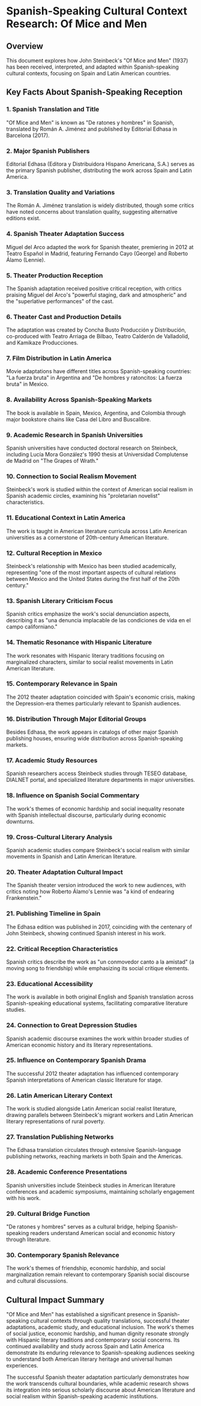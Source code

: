 # Spanish-Speaking Cultural Context Research: Of Mice and Men

## Overview
This document explores how John Steinbeck's "Of Mice and Men" (1937) has been received, interpreted, and adapted within Spanish-speaking cultural contexts, focusing on Spain and Latin American countries.

## Key Facts About Spanish-Speaking Reception

### 1. **Spanish Translation and Title**
"Of Mice and Men" is known as "De ratones y hombres" in Spanish, translated by Román A. Jiménez and published by Editorial Edhasa in Barcelona (2017).

### 2. **Major Spanish Publishers**
Editorial Edhasa (Editora y Distribuidora Hispano Americana, S.A.) serves as the primary Spanish publisher, distributing the work across Spain and Latin America.

### 3. **Translation Quality and Variations**
The Román A. Jiménez translation is widely distributed, though some critics have noted concerns about translation quality, suggesting alternative editions exist.

### 4. **Spanish Theater Adaptation Success**
Miguel del Arco adapted the work for Spanish theater, premiering in 2012 at Teatro Español in Madrid, featuring Fernando Cayo (George) and Roberto Álamo (Lennie).

### 5. **Theater Production Reception**
The Spanish adaptation received positive critical reception, with critics praising Miguel del Arco's "powerful staging, dark and atmospheric" and the "superlative performances" of the cast.

### 6. **Theater Cast and Production Details**
The adaptation was created by Concha Busto Producción y Distribución, co-produced with Teatro Arriaga de Bilbao, Teatro Calderón de Valladolid, and Kamikaze Producciones.

### 7. **Film Distribution in Latin America**
Movie adaptations have different titles across Spanish-speaking countries: "La fuerza bruta" in Argentina and "De hombres y ratoncitos: La fuerza bruta" in Mexico.

### 8. **Availability Across Spanish-Speaking Markets**
The book is available in Spain, Mexico, Argentina, and Colombia through major bookstore chains like Casa del Libro and Buscalibre.

### 9. **Academic Research in Spanish Universities**
Spanish universities have conducted doctoral research on Steinbeck, including Lucía Mora González's 1990 thesis at Universidad Complutense de Madrid on "The Grapes of Wrath."

### 10. **Connection to Social Realism Movement**
Steinbeck's work is studied within the context of American social realism in Spanish academic circles, examining his "proletarian novelist" characteristics.

### 11. **Educational Context in Latin America**
The work is taught in American literature curricula across Latin American universities as a cornerstone of 20th-century American literature.

### 12. **Cultural Reception in Mexico**
Steinbeck's relationship with Mexico has been studied academically, representing "one of the most important aspects of cultural relations between Mexico and the United States during the first half of the 20th century."

### 13. **Spanish Literary Criticism Focus**
Spanish critics emphasize the work's social denunciation aspects, describing it as "una denuncia implacable de las condiciones de vida en el campo californiano."

### 14. **Thematic Resonance with Hispanic Literature**
The work resonates with Hispanic literary traditions focusing on marginalized characters, similar to social realist movements in Latin American literature.

### 15. **Contemporary Relevance in Spain**
The 2012 theater adaptation coincided with Spain's economic crisis, making the Depression-era themes particularly relevant to Spanish audiences.

### 16. **Distribution Through Major Editorial Groups**
Besides Edhasa, the work appears in catalogs of other major Spanish publishing houses, ensuring wide distribution across Spanish-speaking markets.

### 17. **Academic Study Resources**
Spanish researchers access Steinbeck studies through TESEO database, DIALNET portal, and specialized literature departments in major universities.

### 18. **Influence on Spanish Social Commentary**
The work's themes of economic hardship and social inequality resonate with Spanish intellectual discourse, particularly during economic downturns.

### 19. **Cross-Cultural Literary Analysis**
Spanish academic studies compare Steinbeck's social realism with similar movements in Spanish and Latin American literature.

### 20. **Theater Adaptation Cultural Impact**
The Spanish theater version introduced the work to new audiences, with critics noting how Roberto Álamo's Lennie was "a kind of endearing Frankenstein."

### 21. **Publishing Timeline in Spain**
The Edhasa edition was published in 2017, coinciding with the centenary of John Steinbeck, showing continued Spanish interest in his work.

### 22. **Critical Reception Characteristics**
Spanish critics describe the work as "un conmovedor canto a la amistad" (a moving song to friendship) while emphasizing its social critique elements.

### 23. **Educational Accessibility**
The work is available in both original English and Spanish translation across Spanish-speaking educational systems, facilitating comparative literature studies.

### 24. **Connection to Great Depression Studies**
Spanish academic discourse examines the work within broader studies of American economic history and its literary representations.

### 25. **Influence on Contemporary Spanish Drama**
The successful 2012 theater adaptation has influenced contemporary Spanish interpretations of American classic literature for stage.

### 26. **Latin American Literary Context**
The work is studied alongside Latin American social realist literature, drawing parallels between Steinbeck's migrant workers and Latin American literary representations of rural poverty.

### 27. **Translation Publishing Networks**
The Edhasa translation circulates through extensive Spanish-language publishing networks, reaching markets in both Spain and the Americas.

### 28. **Academic Conference Presentations**
Spanish universities include Steinbeck studies in American literature conferences and academic symposiums, maintaining scholarly engagement with his work.

### 29. **Cultural Bridge Function**
"De ratones y hombres" serves as a cultural bridge, helping Spanish-speaking readers understand American social and economic history through literature.

### 30. **Contemporary Spanish Relevance**
The work's themes of friendship, economic hardship, and social marginalization remain relevant to contemporary Spanish social discourse and cultural discussions.

## Cultural Impact Summary

"Of Mice and Men" has established a significant presence in Spanish-speaking cultural contexts through quality translations, successful theater adaptations, academic study, and educational inclusion. The work's themes of social justice, economic hardship, and human dignity resonate strongly with Hispanic literary traditions and contemporary social concerns. Its continued availability and study across Spain and Latin America demonstrate its enduring relevance to Spanish-speaking audiences seeking to understand both American literary heritage and universal human experiences.

The successful Spanish theater adaptation particularly demonstrates how the work transcends cultural boundaries, while academic research shows its integration into serious scholarly discourse about American literature and social realism within Spanish-speaking academic institutions.